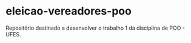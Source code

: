# eleicao-vereadores-poo
Repositório destinado a desenvolver o trabalho 1 da disciplina de POO - UFES.

